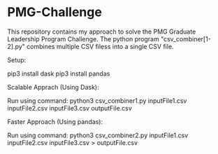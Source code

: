 # PMG-Challenge

This repository contains my approach to solve the PMG Graduate Leadership Program Challenge. The python program "csv_combiner[1-2].py" combines multiple CSV filess into a single CSV file.

Setup:

pip3 install dask
pip3 install pandas

Scalable Apprach (Using Dask):
  
  Run using command:
  python3 csv_combiner1.py inputFile1.csv inputFile2.csv inputFile3.csv outputFile.csv

Faster Approach (Using pandas):

  Run using command:
  python3 csv_combiner2.py inputFile1.csv inputFile2.csv inputFile3.csv > outputFile.csv

